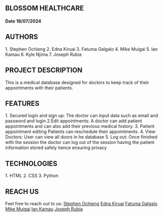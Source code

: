 ## BLOSSOM HEALTHCARE

#### Date 18/07/2024

## AUTHORS

1.⁠ ⁠Stephen Ochieng
2.⁠ ⁠Edna Kiruai
3.⁠ ⁠Fatuma Galgalo
4.⁠ ⁠Mike Muigai
5.⁠ ⁠Ian Kamau 6. Kyle Njima
7.⁠ ⁠Joseph Rubia

## PROJECT DESCRIPTION

This is a medical database designed for doctors to keep track of their appointments with their patients.

## FEATURES

1.⁠ ⁠Secured login and sign up:
The doctor can input data such as email and password and login
2.Edit appointments:
A doctor can add patient appointments and can also add their previous medical history.
3.⁠ ⁠Patient appointment editing
Patients can reschedule their appointments.
4.⁠ ⁠View Doctors:
User can view all doors in he database
5.⁠ ⁠Log out:
Once finished with the session the doctor can log out of the session having the patient information stored safely hence ensuring privacy

## TECHNOLOGIES

1.⁠ ⁠HTML
2.⁠ ⁠CSS
3.⁠ ⁠Python

## REACH US

Feel free to reach out to us:
[Stephen Ochieng](mailto:materiamystic@gmail.com)
[Edna Kiruai](mailto:ednakiruai@gmail.com)
[Fatuma Galgalo](mailto:fatush254@gmail.com)
[Mike Muigai](mailto:mikez@gmail.com)
[Ian Kamau](mailto:ianz@gmail.com)
[Joseph Rubia](mailto:rubiaj3206@gmail.com)